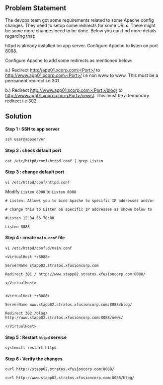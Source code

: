 ## Problem Statement

The devops team got some requirements related to some Apache config changes. They need to setup some redirects for some URLs. There might be some more changes need to be done. Below you can find more details regarding that:

httpd is already installed on app server. Configure Apache to listen on port 8088.

Configure Apache to add some redirects as mentioned below:

a.) Redirect http://app01.xcorp.com:<Port>/ to http://www.app01.xcorp.com:<Port>/ i.e non www to www. This must be a permanent redirect i.e 301

b.) Redirect http://www.app01.xcorp.com:<Port>/blog/ to http://www.app01.xcorp.com:<Port>/news/. This must be a temporary redirect i.e 302.
  
## Solution
  
#### Step 1 : SSH to app server

  `ssh user@appserver`
 
#### Step 2 : check default port 

  `cat /etc/httpd/conf/httpd.conf | grep Listen`
  
#### Step 3 : change default port
  
  `vi /etc/httpd/conf/httpd.conf`
  
Modify `Listen 8080` to `Listen 8088`
  
```
# Listen: Allows you to bind Apache to specific IP addresses and/or

# Change this to Listen on specific IP addresses as shown below to

#Listen 12.34.56.78:80

Listen 8088
```
#### Step 4 : create `main.conf` file
  
  `vi /etc/httpd/conf.d/main.conf`
  
```
<VirtualHost *:8088>

ServerName stapp02.stratos.xfusioncorp.com

Redirect 301 / http://www.stapp02.stratos.xfusioncorp.com:8088/

</VirtualHost>
 

<VirtualHost *:8088>

ServerName www.stapp02.stratos.xfusioncorp.com:8088/blog/

Redirect 302 /blog/ http://www.stapp02.stratos.xfusioncorp.com:8088/news/

</VirtualHost>
```
#### Step 5 : Restart `httpd` service
  
  `systemctl restart httpd`
  
#### Step 6 : Verify the changes

  `curl http://stapp02.stratos.xfusioncorp.com:8088/`
  
  `curl http://www.stapp02.stratos.xfusioncorp.com:8088/blog/`
